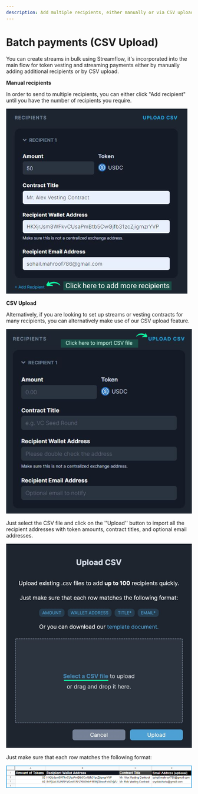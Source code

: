 ```yaml
---
description: Add multiple recipients, either manually or via CSV upload
---
```


# Batch payments (CSV Upload)

You can create streams in bulk using Streamflow, it's incorporated into the main flow for token vesting and streaming payments either by manually adding additional recipients or by CSV upload.&#x20;

**Manual recipients**

In order to send to multiple recipients, you can either click "Add recipient" until you have the number of recipients you require.&#x20;

![Adding multiple recipients manually](<../.gitbook/assets/Mr Alex vesting contrcat.png>)

**CSV Upload**

Alternatively, if you are looking to set up streams or vesting contracts for many recipients, you can alternatively make use of our CSV upload feature.&#x20;

![Import recipients' addresses with amount of tokens and email addresses using CSV upload](<../.gitbook/assets/Click here to import spreasheet (1) (1).png>)

Just select the CSV file and click on the ''Upload'' button to import all the recipient addresses with token amounts, contract titles, and optional email addresses.

![Select the CSV file and click on ''Upload''](<../.gitbook/assets/Untitled design (89) (1).png>)

Just make sure that each row matches the following format:

![Format of CSV spreadsheet](<../.gitbook/assets/Untitled design (88) (1).png>)
